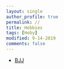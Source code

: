```yaml
---
layout: single
author_profile: true
permalink: //
title: Hobbies
tags: [Hoby]
modified: 9-14-2019
comments: false
---
```



* [BJJ](http://www.bjjheros.com/)


